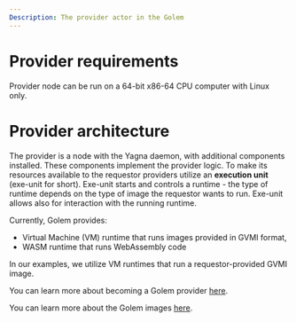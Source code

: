```yaml
---
Description: The provider actor in the Golem
---
```

# Provider requirements
Provider node can be run on a 64-bit x86-64 CPU computer with Linux only.

# Provider architecture

The provider is a node with the Yagna daemon, with additional components installed. These components implement the provider logic. 
To make its resources available to the requestor providers utilize an **execution unit** (exe-unit for short). Exe-unit starts and controls a runtime - the type of runtime depends on the type of image the requestor wants to run. Exe-unit allows also for interaction with the running runtime.

Currently, Golem provides:

* Virtual Machine (VM) runtime that runs images provided in GVMI format,
* WASM runtime that runs WebAssembly code

In our examples, we utilize VM runtimes that run a requestor-provided GVMI image.

You can learn more about becoming a Golem provider [here](../../providers/index.md).

You can learn more about the Golem images [here](../../creators/javascript/guides/golem-images.md).
